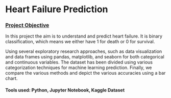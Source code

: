 # Heart Failure Prediction

###  <ins> Project Objective</ins>

In this project the aim is to understand and predict heart failure. It is binary classification, which means we either have 1 for death or 0 for survival. 

Using several exploratory research approaches, such as data visualization and data frames using pandas, matplotlib, and seaborn for both categorical and continuous variables. The dataset has been divided using various categorization techniques for machine learning prediction.
Finally, we compare the various methods and depict the various accuracies using a bar chart.

####  Tools used: Python, Jupyter Notebook, Kaggle Dataset
